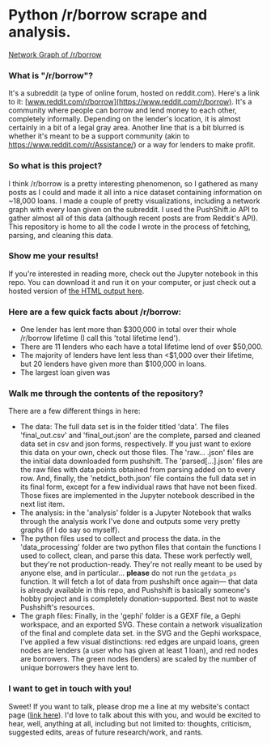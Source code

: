# Python /r/borrow scrape and analysis.

[Network Graph of /r/borrow](gephi/main.png)

### What is "/r/borrow"?
It's a subreddit (a type of online forum, hosted on reddit.com). Here's a link to it: [www.reddit.com/r/borrow](https://www.reddit.com/r/borrow). It's a community where people can borrow and lend money to each other, completely informally. Depending on the lender's location, it is almost certainly in a bit of a legal gray area. Another line that is a bit blurred is whether it's meant to be a support community (akin to https://www.reddit.com/r/Assistance/) or a way for lenders to make profit.

### So what is this project?
I think /r/borrow is a pretty interesting phenomenon, so I gathered as many posts as I could and made it all into a nice dataset containing information on ~18,000 loans. I made a couple of pretty visualizations, including a network graph with every loan given on the subreddit. I used the PushShift.io API to gather almost all of this data (although recent posts are from Reddit's API). This repository is home to all the code I wrote in the process of fetching, parsing, and cleaning this data.

### Show me your results!
If you're interested in reading more, check out the Jupyter notebook in this repo. You can download it and run it on your computer, or just check out a hosted version of [the HTML output here](https://quinnbatten.com/assets/docs/rborrow/rborrow.html).

### Here are a few quick facts about /r/borrow:
- One lender has lent more than $300,000 in total over their whole /r/borrow lifetime (I call this 'total lifetime lend').
- There are 11 lenders who each have a total lifetime lend of over $50,000.
- The majority of lenders have lent less than <$1,000 over their lifetime, but 20 lenders have given more than $100,000 in loans.
- The largest loan given was 

### Walk me through the contents of the repository?
There are a few different things in here:
- The data: The full data set is in the folder titled 'data'. The files 'final_out.csv' and 'final_out.json' are the complete, parsed and cleaned data set in csv and json forms, respectively. If you just want to exlore this data on your own, check out those files. The 'raw... .json' files are the initial data downloaded form pushshift. The 'parsed[...].json' files are the raw files with data points obtained from parsing added on to every row. And, finally, the 'netdict_both.json' file contains the full data set in its final form, except for a few individual raws that have not been fixed. Those fixes are implemented in the Jupyter notebook described in the next list item.
- The analysis: in the 'analysis' folder is a Jupyter Notebook that walks through the analysis work I've done and outputs some very pretty graphs (if I do say so myself).
- The python files used to collect and process the data. in the 'data_processing' folder are two python files that contain the functions I used to collect, clean, and parse this data. These work perfectly well, but they're not production-ready. They're not really meant to be used by anyone else, and in particular... **please** do not run the `getdata_ps` function. It will fetch a lot of data from pushshift once again— that data is already available in this repo, and Pushshift is basically someone's hobby project and is completely donation-supported. Best not to waste Pushshift's resources.
- The graph files: Finally, in the 'gephi' folder is a GEXF file, a Gephi workspace, and an exported SVG. These contain a network visualization of the final and complete data set. in the SVG and the Gephi workspace, I've applied a few visual distinctions: red edges are unpaid loans, green nodes are lenders (a user who has given at least 1 loan), and red nodes are borrowers. The green nodes (lenders) are scaled by the number of unique borrowers they have lent to.

### I want to get in touch with you!
Sweet! If you want to talk, please drop me a line at my website's contact page ([link here](https://www.quinnbatten.com/contact/)). I'd love to talk about this with you, and would be excited to hear, well, anything at all, including but not limited to: thoughts, criticism, suggested edits, areas of future research/work, and rants. 